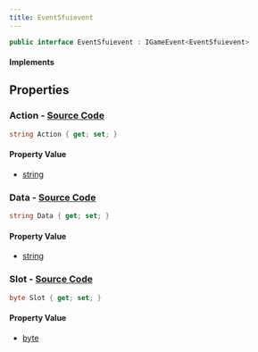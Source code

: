 ```yaml
---
title: EventSfuievent
---
```


```csharp
public interface EventSfuievent : IGameEvent<EventSfuievent>
```

#### Implements

## Properties

### **Action** - [Source Code](https://github.com/swiftly-solution/swiftlys2/blob/main/managed/src/SwiftlyS2.Generated/GameEvents/Interfaces/EventSfuievent.cs#L21)

```csharp
string Action { get; set; }
```

#### Property Value

- [string](https://learn.microsoft.com/dotnet/api/system.string)

### **Data** - [Source Code](https://github.com/swiftly-solution/swiftlys2/blob/main/managed/src/SwiftlyS2.Generated/GameEvents/Interfaces/EventSfuievent.cs#L26)

```csharp
string Data { get; set; }
```

#### Property Value

- [string](https://learn.microsoft.com/dotnet/api/system.string)

### **Slot** - [Source Code](https://github.com/swiftly-solution/swiftlys2/blob/main/managed/src/SwiftlyS2.Generated/GameEvents/Interfaces/EventSfuievent.cs#L31)

```csharp
byte Slot { get; set; }
```

#### Property Value

- [byte](https://learn.microsoft.com/dotnet/api/system.byte)

